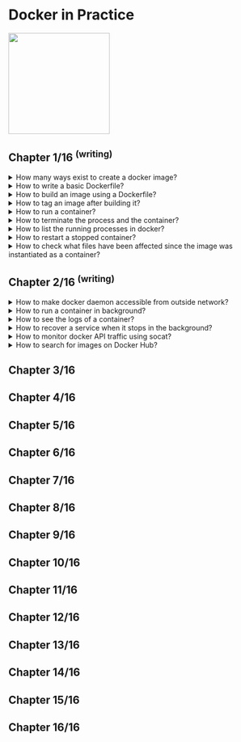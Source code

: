 # Docker in Practice
<img src="../../covers/9781617294808.jpg" width="200"/>

## Chapter 1/16 <sup>(writing)</sup>

<details>
<summary>How many ways exist to create a docker image?</summary>

> **Description**
>
> 1. **Docker commands:** run a container and input the commands to create new image with `docker commit`.
> 2. **Dockerfile:** Build from a known base image, and specify the build with a limited set of simple commands.
> 3. **Dockerfile and configuration management (CM) tool:** Same as Dockerfile, but you hand over control of the build to a more sophisticated CM tool.
> 4. **Scratch image and import a set of files:** From an empty image, import a TAR file with the required files.
>
> ---
> **Resources**
> - Docker in Practice - Chapter 1.2.1
>
> ---
> **References**
> ---
</details>

<details>
<summary>How to write a basic Dockerfile?</summary>

> You begin the Dockerfile by defining the base image with the `FROM` command.
>
> ```docker
> FROM node
> ``````
>
> Next, you declare the maintainer with the `LABEL` command.
> This line isn’t required to make a working Docker image, but it’s good practice to include it.
>
> ```docker
> LABEL maintainer user@domain.tld
> ``````
>
> Next, you clone the source code with a `RUN` command.
> **Note:** Git is installed inside the base *node* image in this case, but you can’t take this kind of thing for granted.
>
> ```docker
> RUN git clone -q https://domain.com/username/repository.git
> ``````
>
> Now you move to the new cloned directory with a `WORKDIR` command.
> Not only does this change directories within the build context,
> but the last `WORKDIR` command determines which directory you’re in by default when you start up your container from your built image.
>
> ```docker
> WORKDIR repository
> ``````
>
> Next, you run the node package manager’s install command (npm).
>
> ```docker
> RUN npm install > /dev/null
> ``````
>
> Because port 8000 is used by the application, you use the `EXPOSE` command to tell Docker that containers from the built image should listen on this port.
>
> ```docker
> EXPOSE 8000
> ``````
>
> Finally, you use the CMD command to tell Docker which command will be run when the container is started up.
>
> ```docker
> CMD ["npm", "start"]
> ``````
>
> ---
> **Resources**
> - Docker in Practice - Chapter 1.2.2
> ---
> **References**
> ---
</details>

<details>
<summary>How to build an image using a Dockerfile?</summary>

> ```sh
> docker build .
> docker image build .
> ``````
>
> Each command results in a new image being created, and the image ID is output.
>
> ---
> **Resources**
> - Docker in Practice - Chapter 1.2.3
> ---
> **References**
> ---
</details>

<details>
<summary>How to tag an image after building it?</summary>

> ```sh
> docker tag 67c76cea05bb todoapp
> docker image tag ...
> ``````
>
> ---
> **Resources**
> - Docker in Practice - Chapter 1.2.3
> ---
> **References**
> ---
</details>

<details>
<summary>How to run a container?</summary>

> **Description**
>
> ```sh
> docker run -i -t -p 8000:8000 --name example todoapp
> docker container run ...
> ``````
>
> The `-p` flag maps the container’s port 8000 to the port 8000 on the host machine.
> The `--name` flag gives the container a unique name you can refer to later for convenience.
>
> ---
> **Resources**
> - Docker in Practice - Chapter 1.2.4
> ---
> **References**
> ---
</details>

<details>
<summary>How to terminate the process and the container?</summary>

> Once the container has been started, you can press `Ctrl-C` to terminate the process and the container.
>
> ---
> **Resources**
> - Docker in Practice - Chapter 1.2.4
> ---
> **References**
> ---
</details>

<details>
<summary>How to list the running processes in docker?</summary>

> ```sh
> docker ps -a
> docker container ps ...
> docker container ls ...
> docker container list ...
> ``````
>
> ---
> **Resources**
> - Docker in Practice - Chapter 1.2.4
>
> ---
> **References**
> ---
</details>

<details>
<summary>How to restart a stopped container?</summary>

> **Description**
>
> ```sh
> docker start example
> docker container start ...
> ``````
>
> ---
> **Resources**
> - Docker in Practice - Chapter 1.2.4
> ---
> **References**
> ---
</details>

<details>
<summary>How to check what files have been affected since the image was instantiated as a container?</summary>

> ```sh
> docker diff example
> docker container diff ...
> ``````
>
> The docker diff subcommand shows you which files have been affected since the image was instantiated as a container.
> In this case, the todo directory has been changed (C), and the other listed files have been added (A).
> No files have been deleted (D), which is the other possibility.
>
> ---
> **Resources**
> - Docker in Practice - Chapter 1.2.4
> ---
> **References**
> ---
</details>

## Chapter 2/16 <sup>(writing)</sup>

<details>
<summary>How to make docker daemon accessible from outside network?</summary>

> Once the Docker daemon has been stopped, you can restart it manually and open it up to outside users with the following command:
>
> ```sh
> sudo docker daemon -H tcp://0.0.0.0:2375
> ``````
>
> ```sh
> docker -H tcp://<your host's ip>:2375 <subcommand>
> ``````
>
> Or you can export the `DOCKER_HOST` environment variable:
>
> ```sh
> export DOCKER_HOST=tcp://<your host's ip>:2375
> sudo --preserve-env=DOCKER_HOST docker <subcommand>
> ``````
>
> ---
> **Resources**
> - Docker in Practice - Chapter 2.2
> ---
> **References**
> ---
</details>

<details>
<summary>How to run a container in background?</summary>

> **Description**
>
> ```sh
> docker run -d -p 1234:1234 --name daemon ubuntu:20.04 nc -l 1234
> docker run --detach -publish 1234:1234 --name daemon ...
> docker container run ...
> ``````
>
> The `-d` flag, when used with docker run, runs the container as a daemon.
> With `-p` you publish the 1234 port from the container to the host.
> The `--name` flag lets you give the container a name so you can refer to it later.
> Finally, you run a simple listening echo server on port 1234 with **netcat**.
>
> ```sh
> nc localhost 1234
> Look ma, I know docker!^C
> ``````
>
> ```sh
> docker container logs daemon
> Look ma, I know docker!
> ``````
>
> ---
> **Resources**
> - Docker in Practice - Chapter 2.2
> ---
> **References**
> ---
</details>

<details>
<summary>How to see the logs of a container?</summary>

>
> ```sh
> docker logs daemon
> docker container logs ...
> ``````
>
> ---
> **Resources**
> - Docker in Practice - Chapter 2.2
>
> ---
> **References**
> ---
</details>

<details>
<summary>How to recover a service when it stops in the background?</summary>

> Restart policy allows you to apply a set of rules to be followed when the container terminates:
>
> * `no`: Don’t restart when the container exits
> * `always`: Always restart when the container exits
> * `unless-stopped`: Always restart, but remember explicitly stopping
> * `on-failure[:max-retry]`: Restart only on failure
>
> ```sh
> docker container run --detach --restart=on-failure:10 --name daemon ubuntu /usr/bin/false
> docker container logs daemon
> ``````
>
> ---
> **Resources**
> - Docker in Practice - Chapter 2.1
> ---
> **References**
> ---
</details>

<details>
<summary>How to monitor docker API traffic using socat?</summary>

> ```sh
> socat -v UNIX-LISTEN:/tmp/dockerapi.sock,fork UNIX-CONNECT:/var/run/docker.sock &
> docker -H unix:///tmp/dockerapi.sock ps -a
> ``````
>
> ---
> **Resources**
> - Docker in Practice - Chapter 2.3
> ---
> **References**
> ---
</details>

<details>
<summary>How to search for images on Docker Hub?</summary>

> ```sh
> docker search node
> ``````
>
> ---
> **Resources**
> - Docker in Practice - Chapter 2.5
>
> ---
> **References**
> ---
</details>

## Chapter 3/16
## Chapter 4/16
## Chapter 5/16
## Chapter 6/16
## Chapter 7/16
## Chapter 8/16
## Chapter 9/16
## Chapter 10/16
## Chapter 11/16
## Chapter 12/16
## Chapter 13/16
## Chapter 14/16
## Chapter 15/16
## Chapter 16/16
